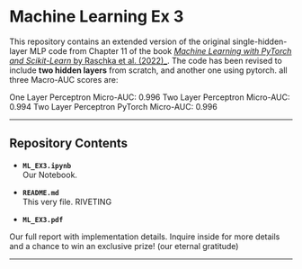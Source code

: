 # **Machine Learning Ex 3**

This repository contains an extended version of the original single-hidden-layer MLP code from Chapter 11 of the book [_Machine Learning with PyTorch and Scikit-Learn_ by Raschka et al. (2022)_](https://github.com/rasbt/machine-learning-book/blob/main/ch11/ch11.ipynb). The code has been revised to include **two hidden layers** from scratch, and another one using pytorch.
all three Macro-AUC scores are:

One Layer Perceptron Micro-AUC: 0.996
Two Layer Perceptron Micro-AUC: 0.994
Two Layer Perceptron PyTorch Micro-AUC: 0.996

---

## **Repository Contents**

- **`ML_EX3.ipynb`**  
  Our Notebook.

- **`README.md`**  
This very file.
RIVETING

- **`ML_EX3.pdf`**  

Our full report with implementation details.
Inquire inside for more details and a chance to win an exclusive prize! (our eternal gratitude)

---
